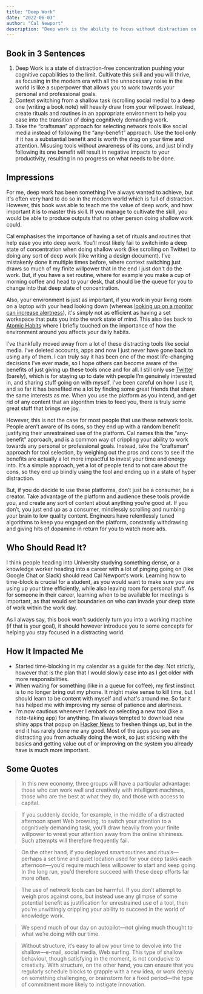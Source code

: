 ```yaml
---
title: "Deep Work"
date: "2022-06-03"
author: "Cal Newport"
description: "Deep work is the ability to focus without distraction on a cognitively demanding task. Deep work will make you better at what you do, let you achieve more in less time and provide the sense of true fulfilment that comes from the mastery of a skill. In short, deep work is like a superpower in our increasingly competitive economy."
---
```


## Book in 3 Sentences

1. Deep Work is a state of distraction-free concentration pushing your cognitive capabilities to the limit. Cultivate this skill and you will thrive, as focusing in the modern era with all the unnecessary noise in the world is like a superpower that allows you to work towards your personal and professional goals.
2. Context switching from a shallow task (scrolling social media) to a deep one (writing a book note) will heavily draw from your willpower. Instead, create rituals and routines in an appropriate environment to help you ease into the transition of doing cognitively demanding work.
3. Take the “craftsman” approach for selecting network tools like social media instead of following the “any-benefit” approach. Use the tool only if it has a substantial benefit and is worth the drag on your time and attention. Misusing tools without awareness of its cons, and just blindly following its one benefit will result in negative impacts to your productivity, resulting in no progress on what needs to be done.

## Impressions

For me, deep work has been something I’ve always wanted to achieve, but it's often very hard to do so in the modern world which is full of distraction. However, this book was able to teach me the value of deep work, and how important it is to master this skill. If you manage to cultivate the skill, you would be able to produce outputs that no other person doing shallow work could.

Cal emphasises the importance of having a set of rituals and routines that help ease you into deep work. You’ll most likely fail to switch into a deep state of concentration when doing shallow work (like scrolling on Twitter) to doing any sort of deep work (like writing a design document). I’ve mistakenly done it multiple times before, where context switching just draws so much of my finite willpower that in the end I just don't do the work. But, if you have a set routine, where for example you make a cup of morning coffee and head to your desk, that should be the queue for you to change into that deep state of concentration.

Also, your environment is just as important, if you work in your living room on a laptop with your head looking down (whereas [looking up on a monitor can increase alertness](https://hubermanlab.com/5-science-based-steps-to-improve-your-workspace%EF%BF%BC/#h-3-place-your-screen-and-vision-in-the-right-location)), it's simply not as efficient as having a set workspace that puts you into the work state of mind. This also ties back to [Atomic Habits](https://parsam.io/notes/atomic) where I briefly touched on the importance of how the environment around you affects your daily habits.

I’ve thankfully moved away from a lot of these distracting tools like social media. I’ve deleted accounts, apps and now I just never have gone back to using any of them. I can truly say it has been one of the most life-changing decisions I’ve ever made, so I hope others can become aware of the benefits of just giving up these tools once and for all. I still only use [Twitter](https://twitter.com/_parsam) (barely), which is for staying up to date with people I’m genuinely interested in, and sharing stuff going on with myself. I’ve been careful on how I use it, and so far it has benefited me a lot by finding some great friends that share the same interests as me. When you use the platform as you intend, and get rid of any content that an algorithm tries to feed you, there is truly some great stuff that brings me joy.

However, this is not the case for most people that use these network tools. People aren’t aware of its cons, so they end up with a random benefit justifying their unrestrained use of the platform. Cal names this the “any-benefit” approach, and is a common way of crippling your ability to work towards any personal or professional goals. Instead, take the “craftsman” approach for tool selection, by weighing out the pros and cons to see if the benefits are actually a lot more impactful to invest your time and energy into. It’s a simple approach, yet a lot of people tend to not care about the cons, so they end up blindly using the tool and ending up in a state of hyper distraction.

But, if you do decide to use these platforms, don’t just be a consumer, be a creator. Take advantage of the platform and audience these tools provide you, and create any sort of content about anything you’re good at. If you don’t, you just end up as a consumer, mindlessly scrolling and numbing your brain to low quality content. Engineers have relentlessly tuned algorithms to keep you engaged on the platform, constantly withdrawing and giving hits of dopamine in return for you to watch more ads.

## Who Should Read It?

I think people heading into University studying something dense, or a knowledge worker heading into a career with a lot of pinging going on (like Google Chat or Slack) should read Cal Newport’s work. Learning how to time-block is crucial for a student, as you would want to make sure you are using up your time efficiently, while also leaving room for personal stuff. As for someone in their career, learning when to be available for meetings is important, as that would set boundaries on who can invade your deep state of work within the work day.

As I always say, this book won't suddenly turn you into a working machine (if that is your goal), it should however introduce you to some concepts for helping you stay focused in a distracting world.

## How It Impacted Me

- Started time-blocking in my calendar as a guide for the day. Not strictly, however that is the plan that I would slowly ease into as I get older with more responsibilities.
- When waiting for something (like in a queue for coffee), my first instinct is to no longer bring out my phone. It might make sense to kill time, but I should learn to be content with myself and what's around me. So far it has helped me with improving my sense of patience and alertness.
- I’m now cautious whenever I embark on selecting a new tool (like a note-taking app) for anything. I’m always tempted to download new shiny apps that popup on [Hacker News](https://news.ycombinator.com/news) to freshen things up, but in the end it has rarely done me any good. Most of the apps you see are distracting you from actually doing the work, so just sticking with the basics and getting value out of or improving on the system you already have is much more important.

## Some Quotes

> In this new economy, three groups will have a particular advantage: those who can work well and creatively with intelligent machines, those who are the best at what they do, and those with access to capital.

> If you suddenly decide, for example, in the middle of a distracted afternoon spent Web browsing, to switch your attention to a cognitively demanding task, you’ll draw heavily from your finite willpower to wrest your attention away from the online shininess. Such attempts will therefore frequently fail.

> On the other hand, if you deployed smart routines and rituals—perhaps a set time and quiet location used for your deep tasks each afternoon—you’d require much less willpower to start and keep going. In the long run, you’d therefore succeed with these deep efforts far more often.

> The use of network tools can be harmful. If you don’t attempt to weigh pros against cons, but instead use any glimpse of some potential benefit as justification for unrestrained use of a tool, then you’re unwittingly crippling your ability to succeed in the world of knowledge work.

> We spend much of our day on autopilot—not giving much thought to what we’re doing with our time.

> Without structure, it’s easy to allow your time to devolve into the shallow—e-mail, social media, Web surfing. This type of shallow behaviour, though satisfying in the moment, is not conducive to creativity. With structure, on the other hand, you can ensure that you regularly schedule blocks to grapple with a new idea, or work deeply on something challenging, or brainstorm for a fixed period—the type of commitment more likely to instigate innovation.
